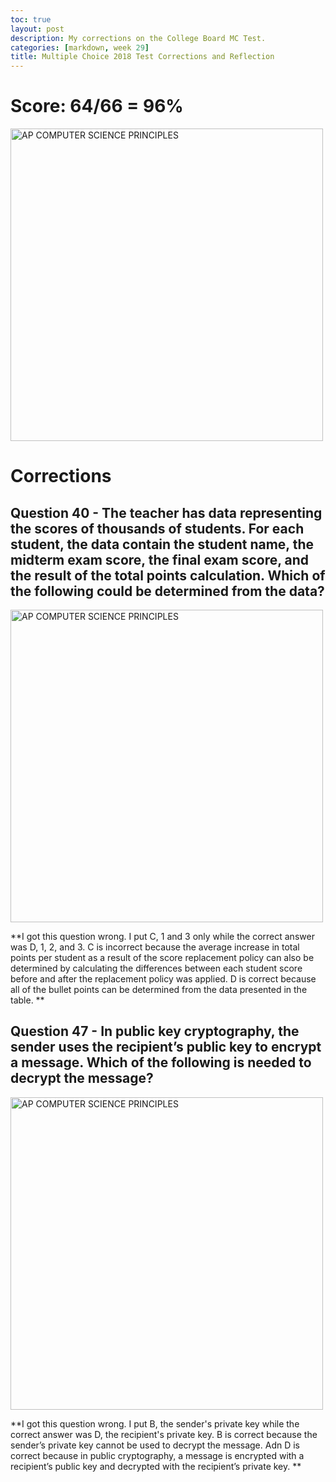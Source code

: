 ```yaml
---
toc: true
layout: post
description: My corrections on the College Board MC Test.  
categories: [markdown, week 29]
title: Multiple Choice 2018 Test Corrections and Reflection
--- 
```

# Score: 64/66 = 96%
<img src="{{site.baseurl}}/images/aw.png" alt="AP COMPUTER SCIENCE PRINCIPLES" width="500" height="500"> 

# Corrections  
## Question 40 - The teacher has data representing the scores of thousands of students. For each student, the data contain the student name, the midterm exam score, the final exam score, and the result of the total points calculation. Which of the following could be determined from the data?

<img src="{{site.baseurl}}/images/aw1.png" alt="AP COMPUTER SCIENCE PRINCIPLES" width="500" height="500"> 

**I got this question wrong. I put C, 1 and 3 only while the correct answer was D, 1, 2, and 3. C is incorrect because the average increase in total points per student as a result of the score replacement policy can also be determined by calculating the differences between each student score before and after the replacement policy was applied. D is correct because all of the bullet points can be determined from the data presented in the table. 
**

## Question 47 - In public key cryptography, the sender uses the recipient’s public key to encrypt a message. Which of the following is needed to decrypt the message?

<img src="{{site.baseurl}}/images/aw2.png" alt="AP COMPUTER SCIENCE PRINCIPLES" width="500" height="500"> 

**I got this question wrong. I put B, the sender's private key while the correct answer was D, the recipient's private key. B is correct because the sender’s private key cannot be used to decrypt the message. Adn D is correct because in public cryptography, a message is encrypted with a recipient’s public key and decrypted with the recipient’s private key.
**
